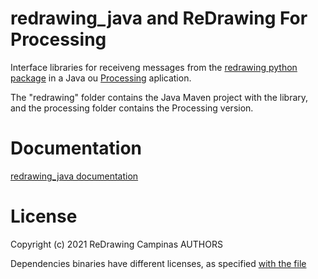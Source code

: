 # redrawing_java and ReDrawing For Processing

Interface libraries for receiveng messages from the [redrawing python package](https://github.com/ReDrawing/redrawing) in a Java ou [Processing](https://processing.org/) aplication.


The "redrawing" folder contains the Java Maven project with the library, and the processing folder contains the Processing version.

# Documentation

[redrawing_java documentation](https://redrawing.github.io/docs/)

# License
Copyright (c) 2021 ReDrawing Campinas AUTHORS

Dependencies binaries have different licenses, as specified [with the file](https://github.com/ReDrawing/redrawing_java/tree/main/processing/redrawing/library)
